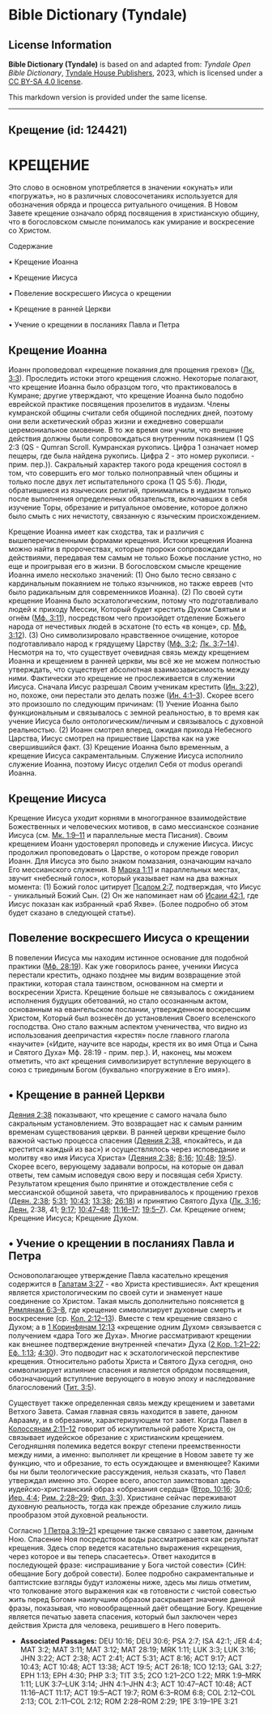 # Bible Dictionary (Tyndale)

## License Information

**Bible Dictionary (Tyndale)** is based on and adapted from: _Tyndale Open Bible Dictionary_, [Tyndale House Publishers](https://tyndaleopenresources.com/), 2023, which is licensed under a [CC BY-SA 4.0 license](https://creativecommons.org/licenses/by-sa/4.0/legalcode.en).

This markdown version is provided under the same license.



--------------------------------

## Крещение (id: 124421)

КРЕЩЕНИЕ
========

Это слово в основном употребляется в значении «окунать» или «погружать», но в различных словосочетаниях используется для обозначения обряда и процесса ритуального очищения. В Новом Завете крещение означало обряд посвящения в христианскую общину, что в богословском смысле понималось как умирание и воскресение со Христом.

Содержание

• Крещение Иоанна

• Крещение Иисуса

• Повеление воскресшего Иисуса о крещении

• Крещение в ранней Церкви

• Учение о крещении в посланиях Павла и Петра

Крещение Иоанна
---------------

Иоанн проповедовал «крещение покаяния для прощения грехов» ([Лк. 3:3](https://ref.ly/Luke3:3)). Проследить истоки этого крещения сложно. Некоторые полагают, что крещение Иоанна было образцом того, что практиковалось в Кумране; другие утверждают, что крещение Иоанна было подобно еврейской практике посвящения прозелитов в иудаизм. Члены кумранской общины считали себя общиной последних дней, поэтому они вели аскетический образ жизни и ежедневно совершали церемониальное омовение. В то же время они учили, что внешние действия должны были сопровождаться внутренним покаянием (1 QS 2:3 (QS \- Qumran Scroll. Кумранская рукопись. Цифра 1 означает номер пещеры, где была найдена рукопись. Цифра 2 \- это номер рукописи. \- прим. пер.)). Сакральный характер такого рода крещения состоял в том, что совершить его мог только полноправный член общины и только после двух лет испытательного срока (1 QS 5:6\). Люди, обратившиеся из языческих религий, принимались в иудаизм только после выполнения определенных обязательств, включавших в себя изучение Торы, обрезание и ритуальное омовение, которое должно было смыть с них нечистоту, связанную с языческим происхождением.

Крещение Иоанна имеет как сходства, так и различия с вышеперечисленными формами крещения. Истоки крещения Иоанна можно найти в пророчествах, которые пророки сопровождали действиями, передавая тем самым не только Божье послание устно, но еще и проигрывая его в жизни. В богословском смысле крещение Иоанна имело несколько значений: (1\) Оно было тесно связано с кардинальным покаянием не только язычников, но также евреев (что было радикальным для современников Иоанна). (2\) По своей сути крещение Иоанна было эсхатологическим, потому что подготавливало людей к приходу Мессии, Который будет крестить Духом Святым и огнём ([Мф. 3:11](https://ref.ly/Matt3:11)), посредством чего произойдет отделение Божьего народа от нечестивых людей в эсхатоне (то есть «в конце», ср. [Мф. 3:12](https://ref.ly/Matt3:12)). (3\) Оно символизировало нравственное очищение, которое подготавливало народ к грядущему Царству ([Мф. 3:2](https://ref.ly/Matt3:2); [Лк. 3:7–14](https://ref.ly/Luke3:7-Luke3:14)). Несмотря на то, что существует очевидная связь между крещением Иоанна и крещением в ранней церкви, мы всё же не можем полностью утверждать, что существует абсолютная взаимозависимость между ними. Фактически это крещение не прослеживается в служении Иисуса. Сначала Иисус разрешал Своим ученикам крестить ([Ин. 3:22](https://ref.ly/John3:22)), но, похоже, они перестали это делать позже ([Ин. 4:1–3](https://ref.ly/John4:1-John4:3)). Скорее всего это произошло по следующим причинам: (1\) Учение Иоанна было функциональным и связывалось с земной реальностью, в то время как учение Иисуса было онтологическим/личным и связывалось с духовной реальностью. (2\) Иоанн смотрел вперед, ожидая прихода Небесного Царства, Иисус смотрел на пришествие Царства как на уже свершившийся факт. (3\) Крещение Иоанна было временным, а крещение Иисуса сакраментальным. Служение Иисуса исполнило служение Иоанна, поэтому Иисус отделил Себя от modus operandi Иоанна.

Крещение Иисуса
---------------

Крещение Иисуса уходит корнями в многогранное взаимодействие Божественных и человеческих мотивов, в само мессианское сознание Иисуса (см. [Мк. 1:9–11](https://ref.ly/Mark1:9-Mark1:11) и параллельные места Писания). Своим крещением Иоанн удостоверял проповедь и служение Иисуса. Иисус продолжил проповедовать о Царстве, о котором прежде говорил Иоанн. Для Иисуса это было знаком помазания, означающим начало Его мессианского служения. В [Марка 1:11](https://ref.ly/Mark1:11) и параллельных местах, звучит «небесный голос», который указывает нам на два важных момента: (1\) Божий голос цитирует [Псалом 2:7](https://ref.ly/Ps2:7), подтверждая, что Иисус \- уникальный Божий Сын. (2\) Он же напоминает нам об [Исаии 42:1](https://ref.ly/Isa42:1), где Иисус показан как избранный «раб Яхве». (Более подробно об этом будет сказано в следующей статье).

Повеление воскресшего Иисуса о крещении
---------------------------------------

В повелении Иисуса мы находим истинное основание для подобной практики ([Мф. 28:19](https://ref.ly/Matt28:19)). Как уже говорилось ранее, ученики Иисуса перестали крестить, однако позднее мы видим возвращение этой практики, которая стала таинством, основанном на смерти и воскресении Христа. Крещение больше не связывалось с ожиданием исполнения будущих обетований, но стало осознанным актом, основанным на евангельском послании, утвержденном воскресшим Христом, Который был вознесён до установления Своего вселенского господства. Оно стало важным аспектом ученичества, что видно из использования деепричастия «крестя» после главного глагола «научите» («Идите, научите все народы, крестя их во имя Отца и Сына и Святого Духа» Мф. 28:19 \- прим. пер.). И, наконец, мы можем отметить, что акт крещения символизирует вступление верующего в союз с триединым Богом (буквально «погружение в Его имя»).

• Крещение в ранней Церкви
--------------------------

[Деяния 2:38](https://ref.ly/Acts2:38) показывают, что крещение с самого начала было сакральным установлением. Это возвращает нас к самым ранним временам существования церкви. В ранней церкви крещение было важной частью процесса спасения ([Деяния 2:38](https://ref.ly/Acts2:38), «покайтесь, и да крестится каждый из вас») и осуществлялось через исповедание и молитву «во имя Иисуса Христа» ([Деяния 2:38](https://ref.ly/Acts2:38); [8:16](https://ref.ly/Acts8:16); [10:48](https://ref.ly/Acts10:48); [19:5](https://ref.ly/Acts19:5)). Скорее всего, верующему задавали вопросы, на которые он давал ответы, тем самым исповедуя свою веру и посвящая себя Христу. Результатом крещения было принятие и отождествление себя с мессианской общиной завета, что приравнивалось к прощению грехов ([Деян. 2:38](https://ref.ly/Acts2:38); [5:31](https://ref.ly/Acts5:31); [10:43](https://ref.ly/Acts10:43); [13:38](https://ref.ly/Acts13:38); [26:18](https://ref.ly/Acts26:18)) и принятию Святого Духа ([Лк. 3:16](https://ref.ly/Luke3:16); [Деян.](https://ref.ly/Acts2:38) 2:38, 41; [9:17](https://ref.ly/Acts9:17); [10:47–48](https://ref.ly/Acts10:47-Acts10:48); [11:16–17](https://ref.ly/Acts11:16-Acts11:17); [19:5–7](https://ref.ly/Acts19:5-Acts19:7)). *См.* Крещение огнем; Крещение Иисуса; Крещение Духом.

• Учение о крещении в посланиях Павла и Петра
---------------------------------------------

Основополагающее утверждение Павла касательно крещения содержится в [Галатам 3:27](https://ref.ly/Gal3:27) \- «во Христа крестившиеся». Акт крещения является христологическим по своей сути и знаменует наше соединение со Христом. Такая мысль дополнительно поясняется [в Римлянам 6:3–8](https://ref.ly/Rom6:3-Rom6:8), где крещение символизирует духовные смерть и воскресение (ср. [Кол. 2:12–13](https://ref.ly/Col2:12-Col2:13)). Вместе с тем крещение связано с Духом; а в [1 Коринфянам 12:13](https://ref.ly/1Cor12:13) «крещение одним Духом» связывается с получением «дара Того же Духа». Многие рассматривают крещении как внешнее подтверждение внутренней «печати» Духа ([2 Кор. 1:21–22](https://ref.ly/2Cor1:21-2Cor1:22); [Еф. 1:13](https://ref.ly/Eph1:13); [4:30](https://ref.ly/Eph4:30)). Это подводит нас к эсхатологической перспективе крещения. Относительно работы Христа и Святого Духа сегодня, оно символизирует излияние спасения и является обрядом посвящения, обозначающий вступление верующего в новую эпоху и наследование благословений ([Тит. 3:5](https://ref.ly/Titus3:5)).

Существует также определенная связь между крещением и заветами Ветхого Завета. Самая главная связь находится в завете, данном Аврааму, и в обрезании, характеризующем тот завет. Когда Павел в [Колоссянам 2:11–12](https://ref.ly/Col2:11-Col2:12) говорит об искупительной работе Христа, он связывает иудейское обрезание с христианским крещением. Сегодняшняя полемика ведется вокруг степени преемственности между ними, а именно: выполняет ли крещение в Новом завете ту же функцию, что и обрезание, то есть осуждающее и вменяющее? Какими бы ни были теологические рассуждения, нельзя сказать, что Павел утверждал именно это. Скорее всего, апостол заимствовал здесь иудейско\-христианский образ «обрезания сердца» ([Втор. 10:16](https://ref.ly/Deut10:16); [30:6](https://ref.ly/Deut30:6); [Иер. 4:4](https://ref.ly/Jer4:4); [Рим. 2:28–29](https://ref.ly/Rom2:28-Rom2:29); [Фил. 3:3](https://ref.ly/Phil3:3)). Христиане сейчас переживают духовную реальность, тогда как прежде обрезание служило лишь прообразом этой духовной реальности.

Согласно [1 Петра 3:19–21](https://ref.ly/1Pet3:19-1Pet3:21) крещение также связано с заветом, данным Ною. Спасение Ноя посредством воды рассматривается как результат крещения. Здесь спор ведется касательно выражения «крещения, через которое и вы теперь спасаетесь». Ответ находится в последующей фразе: «испрашивание у Бога чистой совести» (СИН: обещание Богу доброй совести). Более подробно сакраментальные и баптистские взгляды будут изложены ниже, здесь мы лишь отметим, что толкование этого выражения как «в готовности *с* чистой совестью жить перед Богом» наилучшим образом раскрывает значение данной фразы, показывая, что новообращенный даёт обещание Богу. Крещение является печатью завета спасения, который был заключен через действия Христа для человека, решившего в Него поверить.

* **Associated Passages:** DEU 10:16; DEU 30:6; PSA 2:7; ISA 42:1; JER 4:4; MAT 3:2; MAT 3:11; MAT 3:12; MAT 28:19; MRK 1:11; LUK 3:3; LUK 3:16; JHN 3:22; ACT 2:38; ACT 2:41; ACT 5:31; ACT 8:16; ACT 9:17; ACT 10:43; ACT 10:48; ACT 13:38; ACT 19:5; ACT 26:18; 1CO 12:13; GAL 3:27; EPH 1:13; EPH 4:30; PHP 3:3; TIT 3:5; 2CO 1:21–2CO 1:22; MRK 1:9–MRK 1:11; LUK 3:7–LUK 3:14; JHN 4:1–JHN 4:3; ACT 10:47–ACT 10:48; ACT 11:16–ACT 11:17; ACT 19:5–ACT 19:7; ROM 6:3–ROM 6:8; COL 2:12–COL 2:13; COL 2:11–COL 2:12; ROM 2:28–ROM 2:29; 1PE 3:19–1PE 3:21

